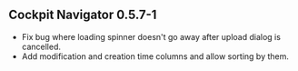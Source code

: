## Cockpit Navigator 0.5.7-1

* Fix bug where loading spinner doesn't go away after upload dialog is cancelled.
* Add modification and creation time columns and allow sorting by them.